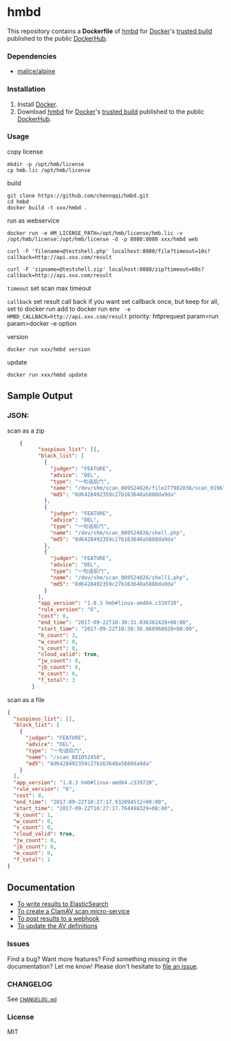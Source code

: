 hmbd
=============

This repository contains a **Dockerfile** of [hmbd](https://github.com/chennqqi/hmbd/) for [Docker](https://www.docker.io/)'s [trusted build](https://index.docker.io/u/sort/hmbd/) published to the public [DockerHub](https://index.docker.io/).

### Dependencies

-	[malice/alpine](https://hub.docker.com/r/malice/alpine/)

### Installation

1.	Install [Docker](https://www.docker.io/).
2.	Download [hmbd](https://github.com/chennqqi/hmbd/) for [Docker](https://www.docker.io/)'s [trusted build](https://index.docker.io/u/sort/hmbd/) published to the public [DockerHub](https://index.docker.io/).

### Usage

copy license
	
	mkdir -p /opt/hmb/license
	cp hmb.lic /opt/hmb/license

build

	git clone https://github.com/chennqqi/hmbd.git
	cd hmbd
	docker build -t xxx/hmbd .

run as webservice

	docker run -e HM_LICENSE_PATH=/opt/hmb/license/hmb.lic -v /opt/hmb/license:/opt/hmb/license -d -p 8080:8080 xxx/hmbd web

	curl -F 'filename=@testshell.php' localhost:8080/file?timeout=10s?callback=http://api.xxx.com/result

	curl -F 'zipname=@testshell.zip' localhost:8080/zip?timeout=60s?callback=http://api.xxx.com/result


`timeout` set scan max timeout

`callback` set result call back
	if you want set callback once, but keep for all, set to docker run
	add to docker run env ` -e HMBD_CALLBACK=http://api.xxx.com/result`
	priority:
		httprequest param>run param>docker -e option
	

version

	docker run xxx/hmbd version

update

	docker run xxx/hmbd update


## Sample Output

### JSON:
scan as a zip

```json
	{
		  "suspious_list": [],
		  "black_list": [
		    {
		      "judger": "FEATURE",
		      "advice": "DEL",
		      "type": "一句话后门",
		      "name": "/dev/shm/scan_089524826/file277982036/scan_019678371",
		      "md5": "8d6428492359c27b163648a5888da9da"
		    },
		    {
		      "judger": "FEATURE",
		      "advice": "DEL",
		      "type": "一句话后门",
		      "name": "/dev/shm/scan_089524826/shell.php",
		      "md5": "8d6428492359c27b163648a5888da9da"
		    },
		    {
		      "judger": "FEATURE",
		      "advice": "DEL",
		      "type": "一句话后门",
		      "name": "/dev/shm/scan_089524826/shell1.php",
		      "md5": "8d6428492359c27b163648a5888da9da"
		    }
		  ],
		  "app_version": "1.0.3 hmb#linux-amd64.c339720",
		  "rule_version": "6",
		  "cost": 0,
		  "end_time": "2017-09-22T10:30:31.036382428+08:00",
		  "start_time": "2017-09-22T10:30:30.868960028+08:00",
		  "b_count": 3,
		  "w_count": 0,
		  "s_count": 0,
		  "cloud_valid": true,
		  "jw_count": 0,
		  "jb_count": 0,
		  "m_count": 0,
		  "f_total": 3
		}
```

scan as a file


```json
{
  "suspious_list": [],
  "black_list": [
    {
      "judger": "FEATURE",
      "advice": "DEL",
      "type": "一句话后门",
      "name": "/scan_881052458",
      "md5": "8d6428492359c27b163648a5888da9da"
    }
  ],
  "app_version": "1.0.3 hmb#linux-amd64.c339720",
  "rule_version": "6",
  "cost": 0,
  "end_time": "2017-09-22T10:27:17.932094512+08:00",
  "start_time": "2017-09-22T10:27:17.764498329+08:00",
  "b_count": 1,
  "w_count": 0,
  "s_count": 0,
  "cloud_valid": true,
  "jw_count": 0,
  "jb_count": 0,
  "m_count": 0,
  "f_total": 1
}
```

Documentation
-------------

-	[To write results to ElasticSearch](https://github.com/malice-plugins/clamav/blob/master/docs/elasticsearch.md)
-	[To create a ClamAV scan micro-service](https://github.com/malice-plugins/clamav/blob/master/docs/web.md)
-	[To post results to a webhook](https://github.com/malice-plugins/clamav/blob/master/docs/callback.md)
-	[To update the AV definitions](https://github.com/malice-plugins/clamav/blob/master/docs/update.md)

### Issues

Find a bug? Want more features? Find something missing in the documentation? Let me know! Please don't hesitate to [file an issue](https://github.com/chennqqi/hmbd/issues/new).

### CHANGELOG

See [`CHANGELOG.md`](https://github.com/chennqqi/hmbd/blob/master/CHANGELOG.md)

### License

MIT 
